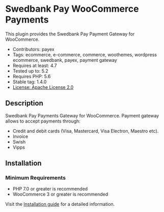 # Swedbank Pay WooCommerce Payments

This plugin provides the Swedbank Pay Payment Gateway for WooCommerce.

* Contributors: payex
* Tags: ecommerce, e-commerce, commerce, woothemes, wordpress ecommerce, swedbank, payex, payment gateway
* Requires at least: 4.7
* Tested up to: 5.2
* Requires PHP: 5.6
* Stable tag: 1.4.0
* [License: Apache License 2.0](http://www.apache.org/licenses/LICENSE-2.0)

## Description

Swedbank Pay Payments Gateway for WooCommerce. Payment gateway allows to accept payments through:

* Credit and debit cards (Visa, Mastercard, Visa Electron, Maestro etc).
* Invoice
* Swish
* Vipps


## Installation

### Minimum Requirements

* PHP 7.0 or greater is recommended
* WooCommerce 3 or greater is recommended

Visit the [Installation guide](https://github.com/SwedbankPay/swedbank-pay-woocommerce-payments/blob/master/installation-guide.md) for a detailed information.